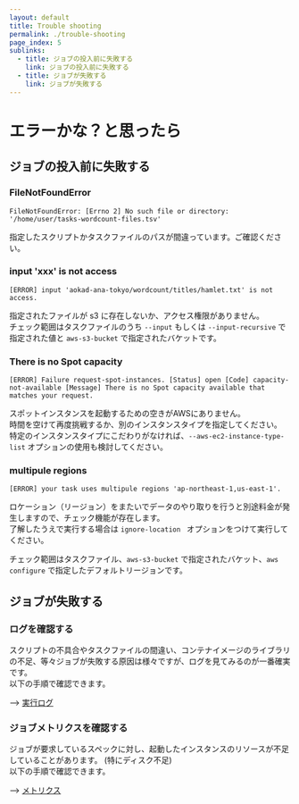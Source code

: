 ```yaml
---
layout: default
title: Trouble shooting
permalink: ./trouble-shooting
page_index: 5
sublinks:
  - title: ジョブの投入前に失敗する
    link: ジョブの投入前に失敗する
  - title: ジョブが失敗する
    link: ジョブが失敗する
---
```


# エラーかな？と思ったら

## ジョブの投入前に失敗する

### FileNotFoundError

```
FileNotFoundError: [Errno 2] No such file or directory: '/home/user/tasks-wordcount-files.tsv'
```

指定したスクリプトかタスクファイルのパスが間違っています。ご確認ください。

### input 'xxx' is not access

```
[ERROR] input 'aokad-ana-tokyo/wordcount/titles/hamlet.txt' is not access.
```

指定されたファイルが s3 に存在しないか、アクセス権限がありません。  
チェック範囲はタスクファイルのうち `--input` もしくは `--input-recursive` で指定された値と `aws-s3-bucket` で指定されたバケットです。

### There is no Spot capacity

```
[ERROR] Failure request-spot-instances. [Status] open [Code] capacity-not-available [Message] There is no Spot capacity available that matches your request.
```

スポットインスタンスを起動するための空きがAWSにありません。  
時間を空けて再度挑戦するか、別のインスタンスタイプを指定してください。  
特定のインスタンスタイプにこだわりがなければ、`--aws-ec2-instance-type-list` オプションの使用も検討してください。

### multipule regions

```
[ERROR] your task uses multipule regions 'ap-northeast-1,us-east-1'.
```

ロケーション（リージョン）をまたいでデータのやり取りを行うと別途料金が発生しますので、チェック機能が存在します。  
了解したうえで実行する場合は `ignore-location ` オプションをつけて実行してください。

チェック範囲はタスクファイル、`aws-s3-bucket` で指定されたバケット、`aws configure` で指定したデフォルトリージョンです。

## ジョブが失敗する

### ログを確認する

スクリプトの不具合やタスクファイルの間違い、コンテナイメージのライブラリの不足、等々ジョブが失敗する原因は様々ですが、ログを見てみるのが一番確実です。  
以下の手順で確認できます。

--> [実行ログ](./logs#%E5%AE%9F%E8%A1%8C%E3%83%AD%E3%82%B0)

### ジョブメトリクスを確認する

ジョブが要求しているスペックに対し、起動したインスタンスのリソースが不足していることがあります。 (特にディスク不足)   
以下の手順で確認できます。

--> [メトリクス](./logs#%E3%83%A1%E3%83%88%E3%83%AA%E3%82%AF%E3%82%B9)


